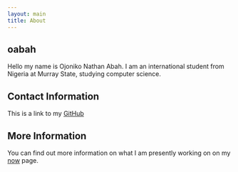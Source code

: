```yaml
---
layout: main
title: About
---
```


## oabah

Hello my name is Ojoniko Nathan Abah. I am an international student from Nigeria at Murray State, studying computer science.

## Contact Information

This is a link to my [GitHub](http://www.github.com/oabah)

## More Information

You can find out more information on what I am presently working on on my [now]({{site.baseurl}}/now.html) page.

